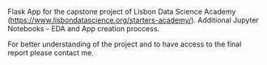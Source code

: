 Flask App for the capstone project of Lisbon Data Science Academy (https://www.lisbondatascience.org/starters-academy/).
Additional Jupyter Notebooks - EDA and App creation proccess.

For better understanding of the project and to have access to the final report please contact me.
